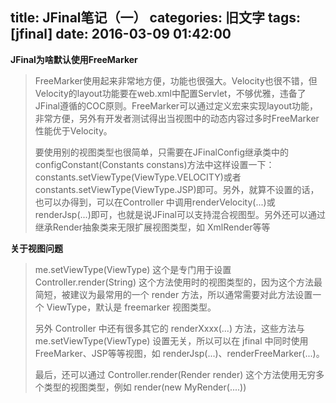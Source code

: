title: JFinal笔记（一）
categories: 旧文字
tags: [jfinal]
date: 2016-03-09 01:42:00
---
**JFinal为啥默认使用FreeMarker**

> FreeMarker使用起来非常地方便，功能也很强大。Velocity也很不错，但Velocity的layout功能要在web.xml中配置Servlet，不够优雅，违备了JFinal遵循的COC原则。FreeMarker可以通过定义宏来实现layout功能，非常方便，另外有开发者测试得出当视图中的动态内容过多时FreeMarker性能优于Velocity。
> 
> 要使用别的视图类型也很简单，只需要在JFinalConfig继承类中的configConstant(Constants
> constans)方法中这样设置一下：constants.setViewType(ViewType.VELOCITY)或者constants.setViewType(ViewType.JSP)即可。另外，就算不设置的话，也可以办得到，可以在Controller
> 中调用renderVelocity(...)或renderJsp(...)即可，也就是说JFinal可以支持混合视图型。另外还可以通过继承Render抽象类来无限扩展视图类型，如
> XmlRender等等

**关于视图问题** 

> me.setViewType(ViewType) 这个是专门用于设置  Controller.render(String)
> 这个方法使用时的视图类型的，因为这个方法最简短，被建议为最常用的一个 render 方法，所以通常需要对此方法设置一个
> ViewType，默认是 freemarker 视图类型。
> 
> 另外 Controller 中还有很多其它的 renderXxxx(...) 方法，这些方法与
> me.setViewType(ViewType) 设置无关，所以可以在 jfinal 中同时使用 FreeMarker、JSP等等视图，如
> renderJsp(...)、renderFreeMarker(...)。
> 
> 最后，还可以通过 Controller.render(Render render) 这个方法使用无穷多个类型的视图类型，例如
> render(new MyRender(....))

